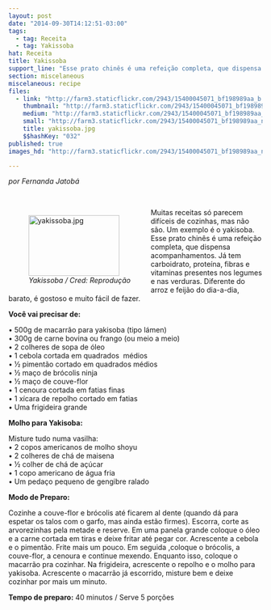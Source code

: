 ```yaml
---
layout: post
date: "2014-09-30T14:12:51-03:00"
tags:
  - tag: Receita
  - tag: Yakissoba
hat: Receita
title: Yakissoba
support_line: "Esse prato chinês é uma refeição completa, que dispensa acompanhamentos. Barato, é gostoso e muito fácil de fazer."
section: miscelaneous
miscelaneous: recipe
files:
  - link: "http://farm3.staticflickr.com/2943/15400045071_bf198989aa_b.jpg"
    thumbnail: "http://farm3.staticflickr.com/2943/15400045071_bf198989aa_t.jpg"
    medium: "http://farm3.staticflickr.com/2943/15400045071_bf198989aa_z.jpg"
    small: "http://farm3.staticflickr.com/2943/15400045071_bf198989aa_n.jpg"
    title: yakissoba.jpg
    $$hashKey: "032"
published: true
images_hd: "http://farm3.staticflickr.com/2943/15400045071_bf198989aa_n.jpg"

---
```

<p><em>por Fernanda Jatob&aacute;</em></p>

<p>&nbsp;</p>

<figure class="image" style="float:left"><img alt="yakissoba.jpg" height="120" src="http://farm3.staticflickr.com/2943/15400045071_bf198989aa_n.jpg" width="180" />
<figcaption><em>Yakissoba / Cred: Reprodu&ccedil;&atilde;o</em></figcaption>
</figure>

<p>Muitas receitas s&oacute; parecem dif&iacute;ceis de cozinhas, mas n&atilde;o s&atilde;o. Um exemplo &eacute; o yakisoba. Esse prato chin&ecirc;s &eacute; uma refei&ccedil;&atilde;o completa, que dispensa acompanhamentos. J&aacute; tem carboidrato, prote&iacute;na, fibras e vitaminas presentes nos legumes e nas verduras. Diferente do arroz e feij&atilde;o do dia-a-dia, barato, &eacute; gostoso e muito f&aacute;cil de fazer.</p>

<p><strong>Voc&ecirc; vai precisar de:</strong></p>

<p>&bull; 500g de macarr&atilde;o para yakisoba (tipo l&aacute;men)<br />
&bull; 300g de carne bovina ou frango (ou meio a meio)<br />
&bull; 2 colheres de sopa de &oacute;leo<br />
&bull; 1 cebola cortada em quadrados&nbsp; m&eacute;dios<br />
&bull; &frac12; piment&atilde;o cortado em quadrados m&eacute;dios<br />
&bull; &frac12; ma&ccedil;o de br&oacute;colis ninja<br />
&bull; &frac12; ma&ccedil;o de couve-flor<br />
&bull; 1 cenoura cortada em fatias finas<br />
&bull; 1 x&iacute;cara de repolho cortado em fatias<br />
&bull; Uma frigideira grande</p>

<p><strong>Molho para Yakisoba:</strong></p>

<p>Misture tudo numa vasilha:<br />
&bull; 2 copos americanos de molho shoyu<br />
&bull; 2 colheres de ch&aacute; de maisena<br />
&bull; &frac12; colher de ch&aacute; de a&ccedil;&uacute;car<br />
&bull; 1 copo americano de &aacute;gua fria<br />
&bull; Um peda&ccedil;o pequeno de gengibre ralado</p>

<p><strong>Modo de Preparo:</strong></p>

<p>Cozinhe a couve-flor e br&oacute;colis at&eacute; ficarem al dente (quando d&aacute; para espetar os talos com o garfo, mas ainda est&atilde;o firmes). Escorra, corte as arvorezinhas pela metade e reserve. Em uma panela grande coloque o &oacute;leo e a carne cortada em tiras e deixe fritar at&eacute; pegar cor. Acrescente a cebola e o piment&atilde;o. Frite mais um pouco. Em seguida ,coloque o br&oacute;colis, a couve-flor, a cenoura e continue mexendo. Enquanto isso, coloque o macarr&atilde;o pra cozinhar. Na frigideira, acrescente o repolho e o molho para yakisoba. Acrescente o macarr&atilde;o j&aacute; escorrido, misture bem e deixe cozinhar por mais um minuto.</p>

<p><strong>Tempo de preparo:</strong> 40 minutos / Serve 5 por&ccedil;&otilde;es</p>
